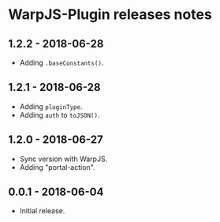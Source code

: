 # WarpJS-Plugin releases notes

## 1.2.2 - 2018-06-28

- Adding `.baseConstants()`.

## 1.2.1 - 2018-06-28

- Adding `pluginType`.
- Adding `auth` to `toJSON()`.

## 1.2.0 - 2018-06-27

- Sync version with WarpJS.
- Adding "portal-action".

## 0.0.1 - 2018-06-04

- Initial release.
